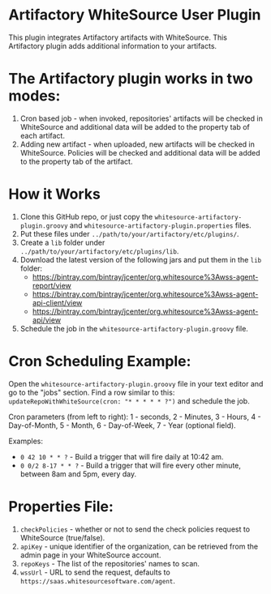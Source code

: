 Artifactory WhiteSource User Plugin
===================================

This plugin integrates Artifactory artifacts with WhiteSource. This Artifactory
plugin adds additional information to your artifacts.

The Artifactory plugin works in two modes:
==========================================

1. Cron based job - when invoked, repositories' artifacts will be checked in
   WhiteSource and additional data will be added to the property tab of each
   artifact.
2. Adding new artifact - when uploaded, new artifacts will be checked in
   WhiteSource. Policies will be checked and additional data will be added to
   the property tab of the artifact.

How it Works
============

1. Clone this GitHub repo, or just copy the
   `whitesource-artifactory-plugin.groovy` and
   `whitesource-artifactory-plugin.properties` files.
2. Put these files under `../path/to/your/artifactory/etc/plugins/`.
3. Create a `lib` folder under `../path/to/your/artifactory/etc/plugins/lib`.
4. Download the latest version of the following jars and put them in the `lib`
   folder:
   * https://bintray.com/bintray/jcenter/org.whitesource%3Awss-agent-report/view
   * https://bintray.com/bintray/jcenter/org.whitesource%3Awss-agent-api-client/view
   * https://bintray.com/bintray/jcenter/org.whitesource%3Awss-agent-api/view
5. Schedule the job in the `whitesource-artifactory-plugin.groovy` file.

Cron Scheduling Example:
========================

Open the `whitesource-artifactory-plugin.groovy` file in your text editor and go
to the "jobs" section. Find a row similar to this:
`updateRepoWithWhiteSource(cron: "* * * * * ?")` and schedule the job.

Cron parameters (from left to right): 1 - seconds, 2 - Minutes, 3 - Hours, 4 -
Day-of-Month, 5 - Month, 6 - Day-of-Week, 7 - Year (optional field).

Examples:
- `0 42 10 * * ?` - Build a trigger that will fire daily at 10:42 am.
- `0 0/2 8-17 * * ?` - Build a trigger that will fire every other minute,
between 8am and 5pm, every day.

Properties File:
================

1. `checkPolicies` - whether or not to send the check policies request to
   WhiteSource (true/false).
2. `apiKey` - unique identifier of the organization, can be retrieved from the
   admin page in your WhiteSource account.
3. `repoKeys` - The list of the repositories' names to scan.
4. `wssUrl` - URL to send the request, defaults to
   `https://saas.whitesourcesoftware.com/agent`.
